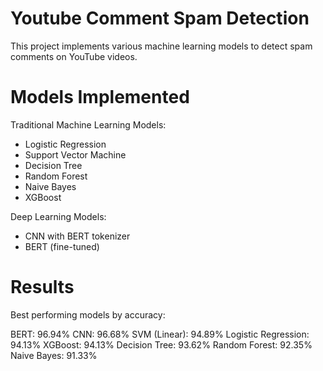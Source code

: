 # Youtube Comment Spam Detection

This project implements various machine learning models to detect spam comments on YouTube videos.

# Models Implemented

Traditional Machine Learning Models:

- Logistic Regression
- Support Vector Machine
- Decision Tree
- Random Forest
- Naive Bayes
- XGBoost

Deep Learning Models:

- CNN with BERT tokenizer
- BERT (fine-tuned)

# Results

Best performing models by accuracy:

BERT: 96.94%
CNN: 96.68%
SVM (Linear): 94.89%
Logistic Regression: 94.13%
XGBoost: 94.13%
Decision Tree: 93.62%
Random Forest: 92.35%
Naive Bayes: 91.33%
